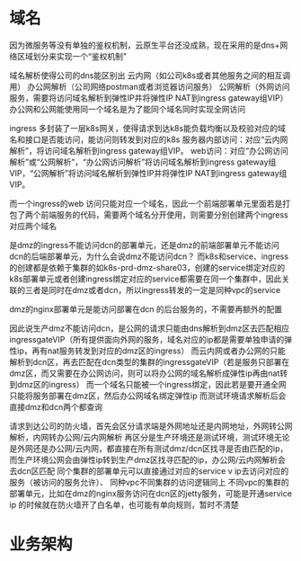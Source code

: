 # 域名

因为微服务等没有单独的鉴权机制，云原生平台还没成熟，现在采用的是dns+网络区域划分来实现一个“鉴权机制”

域名解析使得公司的dns能区别出
云内网（如公司k8s或者其他服务之间的相互调用）
办公网解析（公司网络postman或者浏览器访问服务）
公网解析（外网访问服务，需要将访问域名解析到弹性IP并将弹性IP NAT到ingress gateway组VIP）
办公网和公网能使用同一个域名是为了能同个域名同时实现全网访问


ingress 多封装了一层k8s网关，使得请求到达k8s能负载均衡以及校验对应的域名和接口是否能访问，能访问则转发到对应的k8s
服务器内部访问：对应“云内网解析”，将访问域名解析到ingress gateway组VIP。
web访问：对应“办公网访问解析”或“公网解析”，“办公网访问解析”将访问域名解析到ingress gateway组VIP，“公网解析”将访问域名解析到弹性IP并将弹性IP NAT到ingress gateway组VIP。

而一个ingress的web 访问只能对应一个域名，因此一个前端部署单元里面若是打包了两个前端服务的代码，需要两个域名分开使用，则需要分别创建两个ingress对应两个域名

是dmz的ingress不能访问dcn的部署单元，还是dmz的前端部署单元不能访问dcn的后端部署单元，为什么会说dmz不能访问dcn？
而k8s和service、ingress的创建都是依赖于集群的如k8s-prd-dmz-share03，创建的service绑定对应的k8s部署单元或者创建ingress绑定对应的service都需要在同一个集群中，因此关联的三者是同时在dmz或者dcn，所以ingress转发的一定是同种vpc的service

dmz的nginx部署单元是能访问部署在dcn 的后台服务的，不需要再额外的配置



因此说生产dmz不能访问dcn，是公网的请求只能由dns解析到dmz区去匹配相应ingressgateVIP（所有提供面向外网的服务，域名对应的ip都是需要单独申请的弹性ip，再有nat服务转发到对应的dmz区的ingress）
而云内网或者办公网的只能解析到dcn区，再去匹配在dcn类型的集群的ingressgateVIP（若是服务只部署在dmz区，而又需要在办公网访问，则可以将办公网的域名解析成弹性ip再由nat转到dmz区的ingress）
而一个域名只能被一个ingress绑定，因此若是要开通全网只能将服务部署在dmz区，然后办公网域名绑定弹性ip
而测试环境请求解析后会直接dmz和dcn两个都查询

请求到达公司的防火墙，首先会区分请求端是外网地址还是内网地址，外网转公网解析，内网转办公网/云内网解析
再区分是生产环境还是测试环境，测试环境无论是外网还是办公网/云内网，都直接在所有测试dmz/dcn区找寻是否由匹配的ip，
而生产环境公网会由弹性ip转到生产dmz区找寻匹配的ip，办公网/云内网解析会去dcn区匹配
同个集群的部署单元可以直接通过对应的service v  ip去访问对应的服务（被访问的服务允许）、
同种vpc不同集群的访问逻辑同上
不同vpc的集群的部署单元，比如在dmz的nginx服务访问在dcn区的jetty服务，可能是开通service ip 的时候就在防火墙开了白名单，也可能有单向规则，暂时不清楚

# 业务架构



